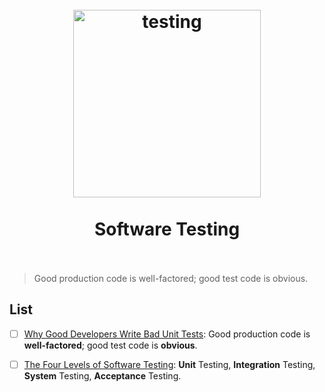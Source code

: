 <h1 align="center">
<br>
  <a href="https://www.wikiwand.com/en/Software_testing"><img src="https://i.imgur.com/e7wUShM.gif" alt="testing" width=300"></a>
  <br>
    <br>
  Software Testing
  <br><br>
</h1>

> Good production code is well-factored; good test code is obvious.


## List 

* [ ] [Why Good Developers Write Bad Unit Tests](https://mtlynch.io/good-developers-bad-tests/): Good production code is **well-factored**; good test code is **obvious**.
* [ ] [The Four Levels of Software Testing](https://www.seguetech.com/the-four-levels-of-software-testing/): **Unit** Testing, **Integration** Testing, **System** Testing, **Acceptance** Testing. 


